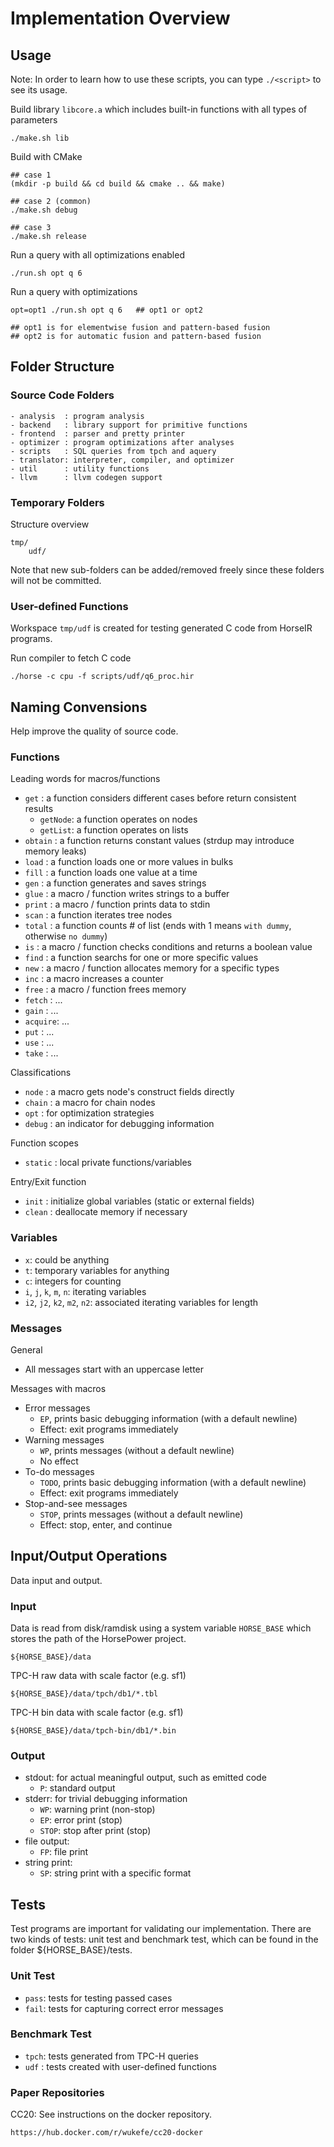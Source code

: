# Implementation Overview

## Usage

Note: In order to learn how to use these scripts, you can type `./<script>` to
see its usage.

Build library `libcore.a` which includes built-in functions with all types of parameters

    ./make.sh lib

Build with CMake

    ## case 1
    (mkdir -p build && cd build && cmake .. && make)

    ## case 2 (common)
    ./make.sh debug

    ## case 3
    ./make.sh release

Run a query with all optimizations enabled

    ./run.sh opt q 6

Run a query with optimizations

    opt=opt1 ./run.sh opt q 6   ## opt1 or opt2

    ## opt1 is for elementwise fusion and pattern-based fusion
    ## opt2 is for automatic fusion and pattern-based fusion


## Folder Structure

### Source Code Folders

```
- analysis  : program analysis
- backend   : library support for primitive functions
- frontend  : parser and pretty printer
- optimizer : program optimizations after analyses
- scripts   : SQL queries from tpch and aquery 
- translator: interpreter, compiler, and optimizer
- util      : utility functions
- llvm      : llvm codegen support
```


### Temporary Folders

Structure overview

```
tmp/
    udf/
```

Note that new sub-folders can be added/removed freely since these folders will
not be committed.


### User-defined Functions

Workspace `tmp/udf` is created for testing generated C code from HorseIR programs.

Run compiler to fetch C code

    ./horse -c cpu -f scripts/udf/q6_proc.hir


## Naming Convensions

Help improve the quality of source code.

### Functions

Leading words for macros/functions

- `get`    : a function considers different cases before return consistent results
    + `getNode`: a function operates on nodes
    + `getList`: a function operates on lists
- `obtain` : a function returns constant values (strdup may introduce memory leaks)
- `load`   : a function loads one or more values in bulks
- `fill`   : a function loads one value at a time
- `gen`    : a function generates and saves strings
- `glue`   : a macro / function writes strings to a buffer
- `print`  : a macro / function prints data to stdin
- `scan`   : a function iterates tree nodes
- `total`  : a function counts # of list (ends with 1 means `with dummy`, otherwise `no dummy`)
- `is`     : a macro / function checks conditions and returns a boolean value
- `find`   : a function searchs for one or more specific values
- `new`    : a macro / function allocates memory for a specific types
- `inc`    : a macro increases a counter
- `free`   : a macro / function frees memory
- `fetch`  : ...
- `gain`   : ...
- `acquire`: ...
- `put`    : ...
- `use`    : ...
- `take`   : ...

Classifications

- `node`   : a macro gets node's construct fields directly
- `chain`  : a macro for chain nodes
- `opt`    : for optimization strategies
- `debug`  : an indicator for debugging information

Function scopes

- `static` : local private functions/variables

Entry/Exit function

- `init`   : initialize global variables (static or external fields)
- `clean`  : deallocate memory if necessary

### Variables

- `x`: could be anything
- `t`: temporary variables for anything
- `c`: integers for counting
- `i`, `j`, `k`, `m`, `n`: iterating variables
- `i2`, `j2`, `k2`, `m2`, `n2`: associated iterating variables for length


### Messages

General

- All messages start with an uppercase letter

Messages with macros

- Error messages
    + `EP`, prints basic debugging information (with a default newline)
    + Effect: exit programs immediately
- Warning messages
    + `WP`, prints messages (without a default newline)
    + No effect
- To-do messages
    + `TODO`, prints basic debugging information (with a default newline)
    + Effect: exit programs immediately
- Stop-and-see messages
    + `STOP`, prints messages (without a default newline)
    + Effect: stop, enter, and continue


## Input/Output Operations

Data input and output.

### Input

Data is read from disk/ramdisk using a system variable `HORSE_BASE` which
stores the path of the HorsePower project.

    ${HORSE_BASE}/data

TPC-H raw data with scale factor (e.g. sf1)

    ${HORSE_BASE}/data/tpch/db1/*.tbl

TPC-H bin data with scale factor (e.g. sf1)

    ${HORSE_BASE}/data/tpch-bin/db1/*.bin


### Output

- stdout: for actual meaningful output, such as emitted code
    + `P`: standard output
- stderr: for trivial debugging information
    + `WP`: warning print (non-stop)
    + `EP`: error print (stop)
    + `STOP`: stop after print (stop)
- file output:
    + `FP`: file print
- string print:
    + `SP`: string print with a specific format


## Tests

Test programs are important for validating our implementation.
There are two kinds of tests: unit test and benchmark test,
which can be found in the folder ${HORSE_BASE}/tests.


### Unit Test

- `pass`: tests for testing passed cases
- `fail`: tests for capturing correct error messages


### Benchmark Test

- `tpch`: tests generated from TPC-H queries
- `udf` : tests created with user-defined functions


### Paper Repositories

CC20: See instructions on the docker repository.

    https://hub.docker.com/r/wukefe/cc20-docker


 
